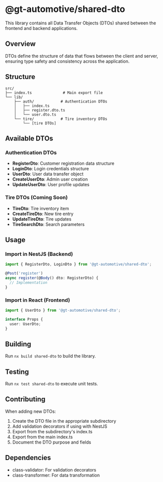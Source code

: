 # @gt-automotive/shared-dto

This library contains all Data Transfer Objects (DTOs) shared between the frontend and backend applications.

## Overview

DTOs define the structure of data that flows between the client and server, ensuring type safety and consistency across the application.

## Structure

```
src/
├── index.ts              # Main export file
└── lib/
    ├── auth/            # Authentication DTOs
    │   ├── index.ts
    │   ├── register.dto.ts
    │   └── user.dto.ts
    └── tire/            # Tire inventory DTOs
        └── [tire DTOs]
```

## Available DTOs

### Authentication DTOs

- **RegisterDto**: Customer registration data structure
- **LoginDto**: Login credentials structure
- **UserDto**: User data transfer object
- **CreateUserDto**: Admin user creation
- **UpdateUserDto**: User profile updates

### Tire DTOs (Coming Soon)

- **TireDto**: Tire inventory item
- **CreateTireDto**: New tire entry
- **UpdateTireDto**: Tire updates
- **TireSearchDto**: Search parameters

## Usage

### Import in NestJS (Backend)

```typescript
import { RegisterDto, LoginDto } from '@gt-automotive/shared-dto';

@Post('register')
async register(@Body() dto: RegisterDto) {
  // Implementation
}
```

### Import in React (Frontend)

```typescript
import { UserDto } from '@gt-automotive/shared-dto';

interface Props {
  user: UserDto;
}
```

## Building

Run `nx build shared-dto` to build the library.

## Testing

Run `nx test shared-dto` to execute unit tests.

## Contributing

When adding new DTOs:
1. Create the DTO file in the appropriate subdirectory
2. Add validation decorators if using with NestJS
3. Export from the subdirectory's index.ts
4. Export from the main index.ts
5. Document the DTO purpose and fields

## Dependencies

- class-validator: For validation decorators
- class-transformer: For data transformation